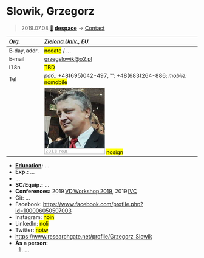 # Slowik, Grzegorz
> 2019.07.08 **[🚀](../index/index.md) [despace](index.md)** → [Contact](contact.md)

|*[Org.](contact.md)*|*[Zielona Univ.](zz_zielona_univ.md), EU.*|
|:--|:--|
|B‑day, addr.| <mark>nodate</mark> / … |
|E‑mail| <grzegslowik@o2.pl> |
|i18n| <mark>TBD</mark> |
|Tel|*раб.:* +48(695)042-497, ℻: +48(683)264-886; *mobile:* <mark>nomobile</mark> |
|| [![](f/contact/s/slowik1_photo_thumb.jpg)](f/contact/s/slowik1_photo.jpg) <mark>nosign</mark> |

   - **[Education](edu.md):** …
   - **Exp.:** …
   - …
   - **SC/Equip.:** …
   - **Conferences:** 2019 [VD Workshop 2019](vdws2019.md), 2019 [IVC](ivc_2019.md)
   - Git: …
   - Facebook: <https://www.facebook.com/profile.php?id=100006050507003>
   - Instagram: <mark>noin</mark>
   - LinkedIn: <mark>noli</mark>
   - Twitter: <mark>notw</mark>
   - <https://www.researchgate.net/profile/Grzegorz_Slowik>
   - **As a person:**
      1. …
